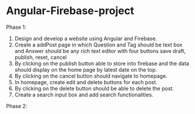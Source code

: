 # Angular-Firebase-project

Phase 1:
1.	Design and develop a website using Angular and Firebase.
2.	Create a addPost page in which Question and Tag should be text box and Answer should be any rich text editor with four buttons save draft, publish, reset, cancel
3.	By clicking on the publish button able to store into firebase and the data should display on the home page by latest date on the top.
4.	By clicking on the cancel button should navigate to homepage.
5.	In homepage, create edit and delete buttons for each post.
6.	By clicking on the delete button should be able to delete the post.
7.	Create a search input box and add search functionalities.

Phase 2:

